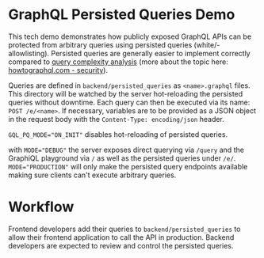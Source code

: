 # GraphQL Persisted Queries Demo

This tech demo demonstrates how publicly exposed GraphQL APIs can be protected
from arbitrary queries using persisted queries (white/-allowlisting).
Persisted queries are generally easier to implement correctly compared to
[query complexity analysis](https://gqlgen.com/reference/complexity/)
(more about the topic here:
[howtographql.com - security](https://www.howtographql.com/advanced/4-security/)).

Queries are defined in `backend/persisted_queries`
as `<name>.graphql` files. This directory will be watched by the server
hot-reloading the persisted queries without downtime.
Еach query can then be executed via its name: `POST /e/<name>`.
If necessary, variables are to be provided as a JSON object
in the request body with the `Content-Type: encoding/json` header.

`GQL_PQ_MODE="ON_INIT"` disables hot-reloading of persisted queries.

with `MODE="DEBUG"` the server exposes direct querying via `/query` and the
GraphiQL playground via `/` as well as the persisted queries under `/e/`.
`MODE="PRODUCTION"` will only make the persisted query endpoints available
making sure clients can't execute arbitrary queries.

# Workflow 

Frontend developers add their queries to `backend/persisted_queries` to allow their
frontend application to call the API in production. Backend developers
are expected to review and control the persisted queries.
